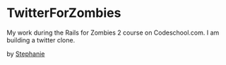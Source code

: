 # TwitterForZombies

My work during the Rails for Zombies 2 course on Codeschool.com.  I am building a twitter clone.

by [Stephanie](http://newcodegirl.blogspot.com)
